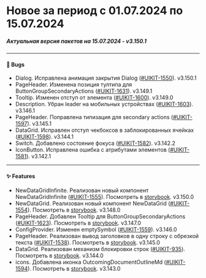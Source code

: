 # Новое за период с 01.07.2024 по 15.07.2024 

##### Актуальная версия пакетов на 15.07.2024 - v3.150.1

--- 

#### 🐞 Bugs
 - Dialog. Исправлена анимация закрытия Dialog ([#UIKIT-1550](https://track.astral.ru/soft/browse/UIKIT-1550)). v3.150.1
 - PageHeader. Изменена позиция тултипа для ButtonGroupSecondaryActions ([#UIKIT-1631](https://track.astral.ru/soft/browse/UIKIT-1631)). v3.149.1
 - Tooltip. Изменен отступ от элемента ([#UIKIT-1600](https://track.astral.ru/soft/browse/UIKIT-1600)). v3.149.0
 - Description. Убран leader на мобильных устройствах ([#UIKIT-1603](https://track.astral.ru/soft/browse/UIKIT-1603)). v3.146.1
 - PageHeader. Поправлена типизация для secondary actions ([#UIKIT-1597](https://track.astral.ru/soft/browse/UIKIT-1597)). v3.145.1
 - DataGrid. Исправлен отступ чекбоксов в заблокированных ячейках ([#UIKIT-1598](https://track.astral.ru/soft/browse/UIKIT-1598)). v3.144.1
 - Switch. Добавлено состояние фокуса ([#UIKIT-1582](https://track.astral.ru/soft/browse/UIKIT-1582)). v3.142.2
 - IconButton. Исправлена ошибка с атрибутами элементов ([#UIKIT-1581](https://track.astral.ru/soft/browse/UIKIT-1581)). v3.142.1

--- 

#### ✨ Features
 - NewDataGridInfinite. Реализован новый компонент NewDataGridInfinite ([#UIKIT-1555](https://track.astral.ru/soft/browse/UIKIT-1555)). Посмотреть в [storybook](https://main--61baeff6f06230003a88ef8a.chromatic.com/?path=/docs/components-newdatagridinfinite--docs). v3.150.0
 - NewDataGrid. Реализован новый компонент NewDataGrid ([#UIKIT-1554](https://track.astral.ru/soft/browse/UIKIT-1554)). Посмотреть в [storybook](https://main--61baeff6f06230003a88ef8a.chromatic.com/?path=/docs/components-newdatagrid--docs). v3.148.0
 - PageHeader. Добавлен Tooltip для ButtonGroupSecondaryActions ([#UIKIT-1623](https://track.astral.ru/soft/browse/UIKIT-1623)). Посмотреть в [storybook](https://main--61baeff6f06230003a88ef8a.chromatic.com/?path=/docs/components-pagelayout-pageheader--docs). v3.147.0
 - ConfigProvider. Изменен emptySymbol ([#UIKIT-1559](https://track.astral.ru/soft/browse/UIKIT-1559)). v3.146.0
 - PageHeader. Реализован вывод заголовков в одну строку с обрезкой текста ([#UIKIT-1538](https://track.astral.ru/soft/browse/UIKIT-1538)). Посмотреть в [storybook](https://main--61baeff6f06230003a88ef8a.chromatic.com/?path=/docs/components-pagelayout-pageheader--docs). v3.145.0
 - DataGrid. Реализован механизм блокировки строк ([#UIKIT-935](https://track.astral.ru/soft/browse/UIKIT-935)). Посмотреть в [storybook](https://main--61baeff6f06230003a88ef8a.chromatic.com/?path=/docs/components-datagrid--docs). v3.144.0
 - icons. Добавлена иконка OutcomingDocumentOutlineMd ([#UIKIT-1594](https://track.astral.ru/soft/browse/UIKIT-1594)). Посмотреть в [storybook](https://main--61baeff6f06230003a88ef8a.chromatic.com/?path=/docs/icons-icons--docs). v3.143.0